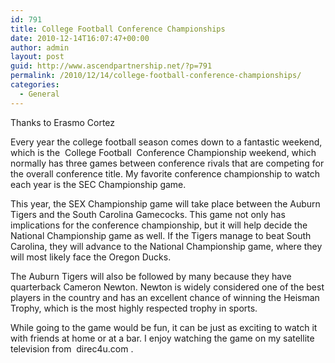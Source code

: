 ```yaml
---
id: 791
title: College Football Conference Championships
date: 2010-12-14T16:07:47+00:00
author: admin
layout: post
guid: http://www.ascendpartnership.net/?p=791
permalink: /2010/12/14/college-football-conference-championships/
categories:
  - General
---
```

Thanks to Erasmo Cortez

Every year the college football season comes down to a fantastic weekend, which is the &nbsp;College Football&nbsp; Conference Championship weekend, which normally has three games between conference rivals that are competing for the overall conference title. My favorite conference championship to watch each year is the SEC Championship game.

This year, the SEX Championship game will take place between the Auburn Tigers and the South Carolina Gamecocks. This game not only has implications for the conference championship, but it will help decide the National Championship game as well. If the Tigers manage to beat South Carolina, they will advance to the National Championship game, where they will most likely face the Oregon Ducks.

The Auburn Tigers will also be followed by many because they have quarterback Cameron Newton. Newton is widely considered one of the best players in the country and has an excellent chance of winning the Heisman Trophy, which is the most highly respected trophy in sports.

While going to the game would be fun, it can be just as exciting to watch it with friends at home or at a bar. I enjoy watching the game on my satellite television from &nbsp;direc4u.com&nbsp;.